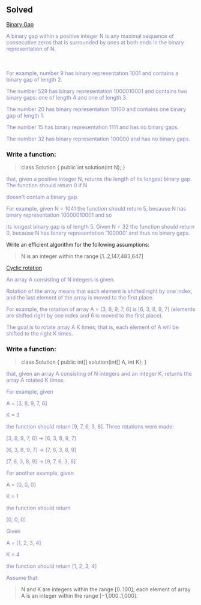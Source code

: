 ## Solved 

<style>
e {color:#807fcd;}
</style>

[Binary Gap](https://app.codility.com/programmers/lessons/1-iterations/binary_gap/)



<e> A binary gap within a positive integer N is any maximal sequence of consecutive zeros that is surrounded by ones 
at both ends in the binary representation of N.</e>  
<br/>
<br/>



<e> For example, number 9 has binary representation 1001 and contains a binary gap of length 2.</e>

<e>The number 529 has binary representation 1000010001 and contains two binary gaps: one of length 4 and one of 
length 3. </e>

<e>The number 20 has binary representation 10100 and contains one binary gap of length 1.</e>

<e>The number 15 has binary representation 1111 and has no binary gaps. </e>

<e>The number 32 has binary representation 100000 and has no binary gaps.</e>

### Write a function:

> class Solution { public int solution(int N); }

<e>that, given a positive integer N, returns the length of its longest binary gap. The function should return 0 if N 
</e> 

<e>doesn't contain a binary gap. </e>

<e>For example, given N = 1041 the function should return 5, because N has binary representation 10000010001 and so  
</e> 

<e>its longest binary gap is of length 5. Given N = 32 the function should return 0, because N has binary 
representation '100000' and thus no binary gaps.</e>

Write an efficient algorithm for the following assumptions:

> N is an integer within the range [1..2,147,483,647]


[Cyclic rotation](https://app.codility.com/programmers/lessons/2-arrays/cyclic_rotation/)



<e>An array A consisting of N integers is given. </e>

<e>Rotation of the array means that each element is shifted right by one index, and the last element of the array is 
moved to the first place. </e>

<e>For example, the rotation of array A = [3, 8, 9, 7, 6] is [6, 3, 8, 9, 7] (elements are shifted right by one 
index and 6 is moved to the first place).</e>

<e>The goal is to rotate array A K times; that is, each element of A will be shifted to the right K times.</e>

### Write a function:

> class Solution { public int[] solution(int[] A, int K); }

<e>that, given an array A consisting of N integers and an integer K, returns the array A rotated K times.</e>

<e>For example, given</e>

<e>A = [3, 8, 9, 7, 6]</e>

<e>K = 3</e>

<e>the function should return [9, 7, 6, 3, 8]. Three rotations were made:</e>

<e>[3, 8, 9, 7, 6] -> [6, 3, 8, 9, 7]</e>

<e>[6, 3, 8, 9, 7] -> [7, 6, 3, 8, 9]</e>

<e>[7, 6, 3, 8, 9] -> [9, 7, 6, 3, 8]</e>


<e>For another example, given</e>

<e>A = [0, 0, 0]</e>

<e>K = 1</e>

<e>the function should return </e>

<e>[0, 0, 0]</e>

<e>Given</e>

<e>A = [1, 2, 3, 4]</e>

<e>K = 4</e>

<e>the function should return [1, 2, 3, 4]</e>

<e>Assume that:</e>


> N and K are integers within the range [0..100];
> each element of array A is an integer within the range [−1,000..1,000].